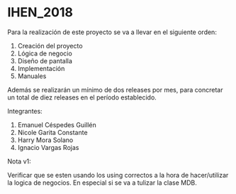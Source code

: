 # IHEN_2018

Para la realización de este proyecto se va a llevar en el siguiente orden:

1. Creación del proyecto
2. Lógica de negocio
3. Diseño de pantalla
4. Implementación
5. Manuales

Además se realizarán un mínimo de dos releases por mes, para concretar un total de diez releases en el período establecido.

Integrantes: 

1. Emanuel Céspedes Guillén
2. Nicole Garita Constante
3. Harry Mora Solano
4. Ignacio Vargas Rojas

Nota v1:

Verificar que se esten usando los using correctos a la hora de hacer/utilizar la logica de negocios. En especial si se va a tulizar la clase MDB.
